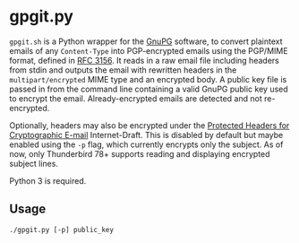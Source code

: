 # gpgit.py

`gpgit.sh` is a Python wrapper for the [GnuPG](https://gnupg.org/) software, to
convert plaintext emails of any `Content-Type` into PGP-encrypted emails using
the PGP/MIME format, defined in [RFC 3156](https://tools.ietf.org/html/rfc3156).
It reads in a raw email file including headers from stdin and outputs the email
with rewritten headers in the `multipart/encrypted` MIME type and an encrypted
body. A public key file is passed in from the command line containing a valid
GnuPG public key used to encrypt the email. Already-encrypted emails are
detected and not re-encrypted.

Optionally, headers may also be encrypted under the [Protected Headers for
Cryptographic
E-mail](https://tools.ietf.org/id/draft-autocrypt-lamps-protected-headers-02.html)
Internet-Draft. This is disabled by default but maybe enabled using the `-p`
flag, which currently encrypts only the subject. As of now, only Thunderbird
78+ supports reading and displaying encrypted subject lines.

Python 3 is required.

## Usage

```
./gpgit.py [-p] public_key
```
